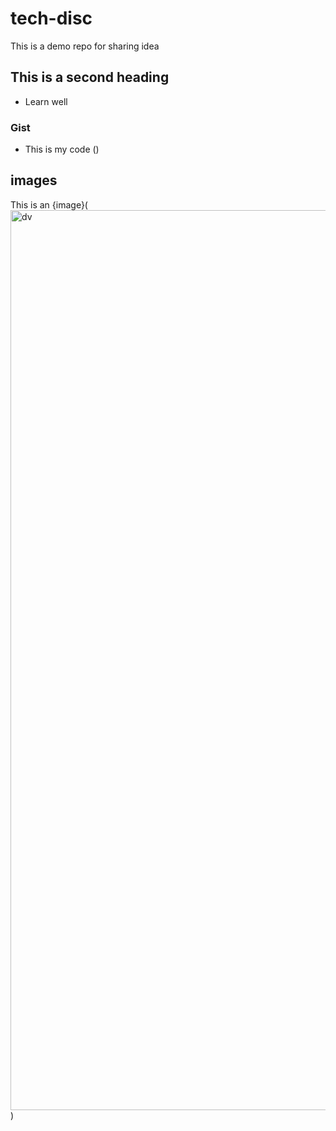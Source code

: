 # tech-disc
This is a demo repo for sharing idea

## This is a second heading
* Learn well

### Gist
* This is my code (<script src="https://gist.github.com/SravanthiAd/c590ed1a6b99bfc62d3d62ef6ee88e71.js"></script>)

## images
This is an {image}(<img width="1440" alt="dv" src="https://user-images.githubusercontent.com/124024462/216507581-bd350a03-e2b2-4f74-afd3-2f3c596eccc3.png">
)
